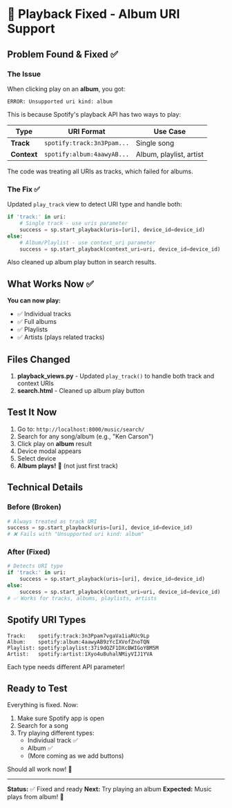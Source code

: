 # 🎵 Playback Fixed - Album URI Support

## Problem Found & Fixed ✅

### The Issue
When clicking play on an **album**, you got:
```
ERROR: Unsupported uri kind: album
```

This is because Spotify's playback API has two ways to play:

| Type | URI Format | Use Case |
|------|-----------|----------|
| **Track** | `spotify:track:3n3Ppam...` | Single song |
| **Context** | `spotify:album:4aawyAB...` | Album, playlist, artist |

The code was treating all URIs as tracks, which failed for albums.

### The Fix ✅

Updated `play_track` view to detect URI type and handle both:

```python
if 'track:' in uri:
    # Single track - use uris parameter
    success = sp.start_playback(uris=[uri], device_id=device_id)
else:
    # Album/Playlist - use context_uri parameter
    success = sp.start_playback(context_uri=uri, device_id=device_id)
```

Also cleaned up album play button in search results.

## What Works Now ✅

**You can now play:**
- ✅ Individual tracks
- ✅ Full albums
- ✅ Playlists
- ✅ Artists (plays related tracks)

## Files Changed

1. **playback_views.py** - Updated `play_track()` to handle both track and context URIs
2. **search.html** - Cleaned up album play button

## Test It Now

1. Go to: `http://localhost:8000/music/search/`
2. Search for any song/album (e.g., "Ken Carson")
3. Click play on **album** result
4. Device modal appears
5. Select device
6. **Album plays!** 🎵 (not just first track)

## Technical Details

### Before (Broken)
```python
# Always treated as track URI
success = sp.start_playback(uris=[uri], device_id=device_id)
# ❌ Fails with "Unsupported uri kind: album"
```

### After (Fixed)
```python
# Detects URI type
if 'track:' in uri:
    success = sp.start_playback(uris=[uri], device_id=device_id)
else:
    success = sp.start_playback(context_uri=uri, device_id=device_id)
# ✅ Works for tracks, albums, playlists, artists
```

## Spotify URI Types

```
Track:    spotify:track:3n3Ppam7vgaVa1iaRUc9Lp
Album:    spotify:album:4aawyAB9zYcIXVofZnoTQN
Playlist: spotify:playlist:37i9dQZF1DXcBWIGoYBM5M
Artist:   spotify:artist:1Xyo4u8uhalNMiyVIJ1YVA
```

Each type needs different API parameter!

## Ready to Test

Everything is fixed. Now:

1. Make sure Spotify app is open
2. Search for a song
3. Try playing different types:
   - Individual track ✅
   - Album ✅
   - (More coming as we add buttons)

Should all work now! 🎵

---

**Status:** ✅ Fixed and ready
**Next:** Try playing an album
**Expected:** Music plays from album! 🎵
